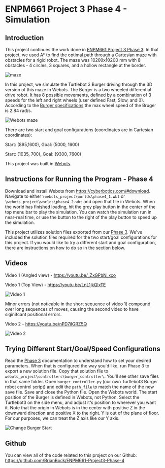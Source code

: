 # ENPM661 Project 3 Phase 4 - Simulation

## Introduction

This project continues the work done in [ENPM661 Project 3 Phase 3](https://github.com/BrianBock/ENPM661-Project3-Phase-3). In that project, we used A* to find the optimal path through a Cartesian maze with obstacles for a rigid robot. The maze was 10200x10200 mm with 8 obstacles - 4 circles, 3 squares, and a hollow rectangle at the border.

![maze](https://github.com/BrianBock/ENPM661-Project3-Phase-4/blob/master/Images/maze.png)

In this project, we simulate the Turtlebot 3 Burger driving through the 3D version of this maze in Webots. The Burger is a two wheeled differential drive robot. It has 8 possible movements, defined by a combination of 3 speeds for the left and right wheels (user defined Fast, Slow, and 0). According to the [Burger specifications](http://emanual.robotis.com/docs/en/platform/turtlebot3/specifications/) the max wheel speed of the Bruger is 2.84 rad/s.

![Webots maze](https://github.com/BrianBock/ENPM661-Project3-Phase-4/blob/master/Images/phase4_webots.png)


There are two start and goal configurations (coordinates are in Cartesian coordinates):

Start: (895,1600), Goal: (5000, 1600)

Start: (1035, 700), Goal: (9300, 7600)

This project was built in [Webots](https://cyberbotics.com/).


## Instructions for Running the Program - Phase 4

Download and install Webots from https://cyberbotics.com/#download. Navigate to either `\webots_project\worlds\phase4_1.wbt` or  `\webots_project\worlds\phase4_2.wbt` and open that file in Webots. When the world has finished loading, hit the grey play button in the center of the top menu bar to play the simulation. You can watch the simulation run in near-real time, or use the button to the right of the play button to speed up the simulation. 


This project utilizes solution files exported from our [Phase 3](https://github.com/BrianBock/ENPM661-Project3-Phase-3). We've included the solution files required for the two start/goal configurations for this project. If you would like to try a different start and goal configuration, there are instructions on how to do so in the section below. 

## Videos

Video 1 (Angled view) - https://youtu.be/_ZxGPbN_xco

Video 1 (Top View) - https://youtu.be/LnL1jkQIxTE


![Video 1](https://github.com/BrianBock/ENPM661-Project3-Phase-4/blob/master/Images/vid1.gif)


Minor errors (not noticable in the short sequence of video 1) compound over long sequences of moves, causing the second video to have siginifcant positional errors. 

Video 2 - https://youtu.be/nPD7iIGRZ5Q

![Video 2](https://github.com/BrianBock/ENPM661-Project3-Phase-4/blob/master/Images/vid2.gif)


## Trying Different Start/Goal/Speed Configurations
Read the [Phase 3](https://github.com/BrianBock/ENPM661-Project3-Phase-3) documentation to understand how to set your desired parameters. When that is configured the way you'd like, run Phase 3 to export a new solution file. Copy that solution file to `webots_project\controllers\burger_controller\`. You'll see other save files in that same folder. Open `burger_controller.py` (our own Turtlebot3 Burger robot control script) and edit the `path_file` to match the name of the new save file. Save and close the Python file. Open the Webots world. The start position of the Burger is defined in Webots, not Python. Select the Turtlebot3 on the side menu, and adjust it's position to wherever you want it. Note that the origin in Webots is in the center with positive Z in the downward direction and positive X to the right. Y is out of the plane of floor. For our purposes, we can treat the Z axis like our Y axis. 

![Change Burger Start](https://github.com/BrianBock/ENPM661-Project3-Phase-4/blob/master/Images/changeturtlestart.gif) 



## Github

You can view all of the code related to this project on our Github: https://github.com/BrianBock/ENPM661-Project3-Phase-4
